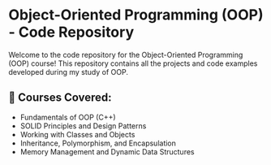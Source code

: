 # Object-Oriented Programming (OOP) - Code Repository

Welcome to the code repository for the Object-Oriented Programming (OOP) course! This repository contains all the projects and code examples developed during my study of OOP.

## 📌 Courses Covered:

- Fundamentals of OOP (C++)
- SOLID Principles and Design Patterns
- Working with Classes and Objects
- Inheritance, Polymorphism, and Encapsulation
- Memory Management and Dynamic Data Structures

